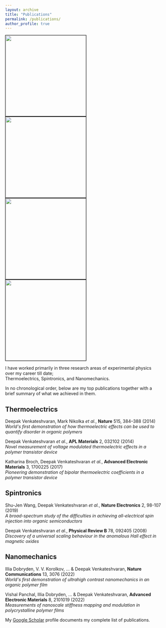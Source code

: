```yaml
---
layout: archive
title: "Publications"
permalink: /publications/
author_profile: true
---
```


<img src="https://deepak-venkateshvaran.github.io/portfolio/images/nature-screenshot.png" height="260" style="border:thin solid black;"> <img src="https://deepak-venkateshvaran.github.io/portfolio/images/nature-electronics-cover.png" height="260" style="border:thin solid black;"> <img src="https://deepak-venkateshvaran.github.io/portfolio/images/nature-communications-screenshot.png" height="260" style="border:thin solid black;"> <img src="https://deepak-venkateshvaran.github.io/portfolio/images/AEM-cover.jpeg" height="260" style="border:thin solid black;">

I have worked primarily in three research areas of experimental physics over my career till date;  
Thermoelectrics, Spintronics, and Nanomechanics.  

In no chronological order, below are my top publications together with a brief summary of what we achieved in them. 


## Thermoelectrics

Deepak Venkateshvaran, Mark Nikolka *et al.*, **Nature** 515, 384–388 (2014)  
*World's first demonstration of how thermoelectric effects can be used to quantify disorder in organic polymers*  

Deepak Venkateshvaran *et al.*, **APL Materials** 2, 032102 (2014)  
*Novel measurement of voltage modulated thermoelectric effects in a polymer transistor device*  

Katharina Broch, Deepak Venkateshvaran *et al.*, **Advanced Electronic Materials** 3, 1700225 (2017)  
*Pioneering demonstration of bipolar thermoelectric coefficients in a polymer transistor device*  
 

## Spintronics 

Shu-Jen Wang, Deepak Venkateshvaran *et al.*, **Nature Electronics** 2, 98-107 (2019)  
*A broad-spectrum study of the difficulties in achieving all-electrical spin injection into organic semiconductors*  

Deepak Venkateshvaran *et al.*, **Physical Review B** 78, 092405 (2008)  
*Discovery of a universal scaling behaviour in the anomalous Hall effect in magnetic oxides*  


## Nanomechanics

Illia Dobryden, V. V. Korolkov, ... & Deepak Venkateshvaran, **Nature Communications** 13, 3076 (2022)  
*World's first demonstration of ultrahigh contrast nanomechanics in an organic polymer film*  

Vishal Panchal, Illia Dobryden, ... & Deepak Venkateshvaran, **Advanced Electronic Materials** 8, 2101019 (2022)  
*Measurements of nanoscale stiffness mapping and modulation in polycrystalline polymer films*  

My [Google Scholar](https://scholar.google.co.uk/citations?user=otuUyXIAAAAJ&hl=en) profile documents my complete list of publications.
